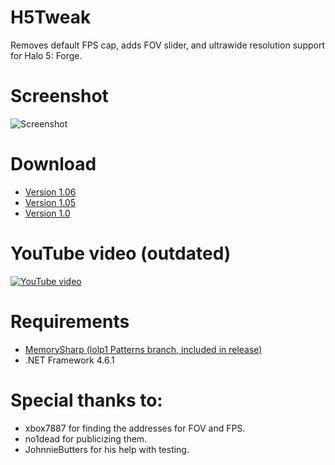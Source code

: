 # H5Tweak
Removes default FPS cap, adds FOV slider, and ultrawide resolution support for Halo 5: Forge.

# Screenshot
![Screenshot](http://i.imgur.com/OUBxvxY.png)

# Download
* [Version 1.06](https://github.com/Snaacky/H5Tweak/releases/tag/1.06)
* [Version 1.05](https://github.com/Snaacky/H5Tweak/releases/tag/1.05)
* [Version 1.0](https://github.com/Snaacky/H5Tweak/releases/tag/1.0)

# YouTube video (outdated)

[![YouTube video](https://img.youtube.com/vi/l4z60fW4lmM/0.jpg)](https://www.youtube.com/watch?v=l4z60fW4lmM)

# Requirements
* [MemorySharp (lolp1 Patterns branch, included in release)](https://github.com/lolp1/MemorySharp/tree/Patterns)
* .NET Framework 4.6.1

# Special thanks to:
* xbox7887 for finding the addresses for FOV and FPS.
* no1dead for publicizing them.
* JohnnieButters for his help with testing.
